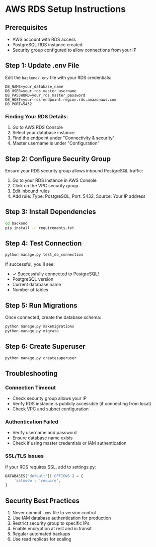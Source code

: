 # AWS RDS Setup Instructions

## Prerequisites
- AWS account with RDS access
- PostgreSQL RDS instance created
- Security group configured to allow connections from your IP

## Step 1: Update .env File

Edit the `backend/.env` file with your RDS credentials:

```env
DB_NAME=your_database_name
DB_USER=your_rds_master_username
DB_PASSWORD=your_rds_master_password
DB_HOST=your-rds-endpoint.region.rds.amazonaws.com
DB_PORT=5432
```

### Finding Your RDS Details:
1. Go to AWS RDS Console
2. Select your database instance
3. Find the endpoint under "Connectivity & security"
4. Master username is under "Configuration"

## Step 2: Configure Security Group

Ensure your RDS security group allows inbound PostgreSQL traffic:
1. Go to your RDS instance in AWS Console
2. Click on the VPC security group
3. Edit inbound rules
4. Add rule: Type: PostgreSQL, Port: 5432, Source: Your IP address

## Step 3: Install Dependencies

```bash
cd backend
pip install -r requirements.txt
```

## Step 4: Test Connection

```bash
python manage.py test_db_connection
```

If successful, you'll see:
- ✓ Successfully connected to PostgreSQL!
- PostgreSQL version
- Current database name
- Number of tables

## Step 5: Run Migrations

Once connected, create the database schema:

```bash
python manage.py makemigrations
python manage.py migrate
```

## Step 6: Create Superuser

```bash
python manage.py createsuperuser
```

## Troubleshooting

### Connection Timeout
- Check security group allows your IP
- Verify RDS instance is publicly accessible (if connecting from local)
- Check VPC and subnet configuration

### Authentication Failed
- Verify username and password
- Ensure database name exists
- Check if using master credentials or IAM authentication

### SSL/TLS Issues
If your RDS requires SSL, add to settings.py:
```python
DATABASES['default']['OPTIONS'] = {
    'sslmode': 'require',
}
```

## Security Best Practices
1. Never commit `.env` file to version control
2. Use IAM database authentication for production
3. Restrict security group to specific IPs
4. Enable encryption at rest and in transit
5. Regular automated backups
6. Use read replicas for scaling